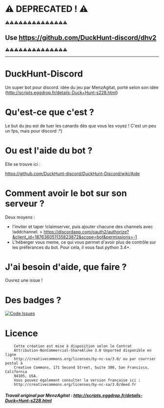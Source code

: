 # :warning: DEPRECATED ! :warning:
:warning::warning::warning::warning::warning::warning::warning::warning::warning::warning::warning::warning::warning::warning:

## Use https://github.com/DuckHunt-discord/dhv2

:warning::warning::warning::warning::warning::warning::warning::warning::warning::warning::warning::warning::warning::warning:

---




# DuckHunt-Discord
Un super bot pour discord. idée du jeu par MenzAgitat, porté selon son idée (http://scripts.eggdrop.fr/details-Duck+Hunt-s228.html)

# Qu'est-ce que c'est ?
Le but du jeu est de tuer les canards dès que vous les voyez ! C'est un peu un fps, mais pour discord :°)

# Ou est l'aide du bot ?
Elle se trouve ici : 

https://github.com/DuckHunt-discord/DuckHunt-Discord/wiki/Aide

# Comment avoir le bot sur son serveur ?

Deux moyens :
- l'inviter et taper !claimserver, puis ajouter chacune des channels avec !addchannel. > https://discordapp.com/oauth2/authorize?&client_id=187636051135823872&scope=bot&permissions=-1
- L'héberger vous meme, ce qui vous permet d'avoir plus de contrôle sur les préférances du bot. Pour cela, il vous faut python 3.4+. 

# J'ai besoin d'aide, que faire ?

Ouvrez une issue ! 

# Des badges ?

[![Code Issues](https://www.quantifiedcode.com/api/v1/project/44fdd1f721e5479881d3b4a98be2654a/badge.svg)](https://www.quantifiedcode.com/app/project/44fdd1f721e5479881d3b4a98be2654a)

# Licence

		Cette création est mise à disposition selon le Contrat
		Attribution-NonCommercial-ShareAlike 3.0 Unported disponible en ligne
		http://creativecommons.org/licenses/by-nc-sa/3.0/ ou par courrier postal à
		Creative Commons, 171 Second Street, Suite 300, San Francisco, California
		94105, USA.
		Vous pouvez également consulter la version française ici :
		http://creativecommons.org/licenses/by-nc-sa/3.0/deed.fr

##### Travail original par MenzAgitat : http://scripts.eggdrop.fr/details-Duck+Hunt-s228.html
